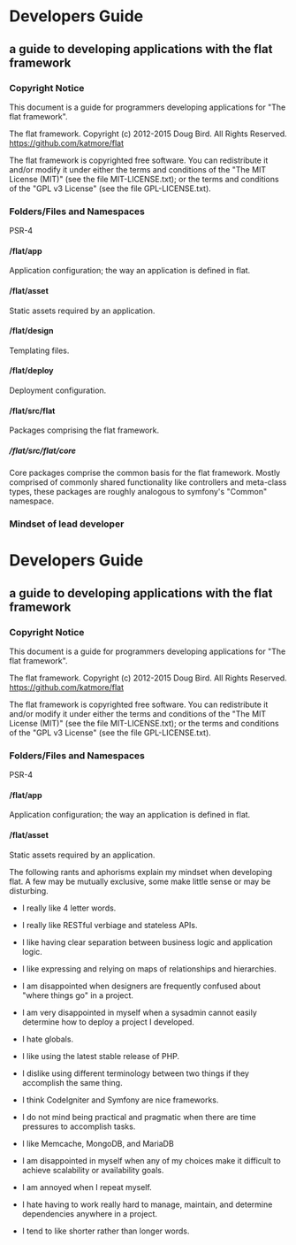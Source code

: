 # Developers Guide
## a guide to developing applications with the flat framework

### Copyright Notice
This document is a guide for programmers developing applications for "The flat framework".

The flat framework. 
Copyright (c) 2012-2015 Doug Bird. All Rights Reserved.
https://github.com/katmore/flat

The flat framework is copyrighted free software.
You can redistribute it and/or modify it under either the terms and conditions of the
"The MIT License (MIT)" (see the file MIT-LICENSE.txt); or the terms and conditions
of the "GPL v3 License" (see the file GPL-LICENSE.txt).

### Folders/Files and Namespaces
PSR-4

#### /flat/app
Application configuration; the way an application is defined in flat.

#### /flat/asset
Static assets required by an application.

#### /flat/design
Templating files.

#### /flat/deploy
Deployment configuration. 

#### /flat/src/flat
Packages comprising the flat framework.

##### /flat/src/flat/core
Core packages comprise the common basis for the flat framework.
Mostly comprised of commonly shared functionality like controllers and meta-class types, 
these packages are roughly analogous to symfony's "Common" namespace.

### Mindset of lead developer
# Developers Guide
## a guide to developing applications with the flat framework

### Copyright Notice
This document is a guide for programmers developing applications for "The flat framework".

The flat framework. 
Copyright (c) 2012-2015 Doug Bird. All Rights Reserved.
https://github.com/katmore/flat

The flat framework is copyrighted free software.
You can redistribute it and/or modify it under either the terms and conditions of the
"The MIT License (MIT)" (see the file MIT-LICENSE.txt); or the terms and conditions
of the "GPL v3 License" (see the file GPL-LICENSE.txt).

### Folders/Files and Namespaces
PSR-4

#### /flat/app
Application configuration; the way an application is defined in flat.

#### /flat/asset
Static assets required by an application.

The following rants and aphorisms explain my mindset when developing flat.
A few may be mutually exclusive, some make little sense or may be disturbing.

* I really like 4 letter words.

* I really like RESTful verbiage and stateless APIs.

* I like having clear separation between business logic and application logic.

* I like expressing and relying on maps of relationships and hierarchies.

* I am disappointed when designers are frequently confused about "where things go" in a project. 

* I am very disappointed in myself when a sysadmin cannot easily determine how to deploy a project I developed.

* I hate globals.

* I like using the latest stable release of PHP.

* I dislike using different terminology between two things if they accomplish the same thing.

* I think CodeIgniter and Symfony are nice frameworks.

* I do not mind being practical and pragmatic when there are time pressures to accomplish tasks.

* I like Memcache, MongoDB, and MariaDB 

* I am disappointed in myself when any of my choices make it difficult to achieve scalability or availability goals.

* I am annoyed when I repeat myself.

* I hate having to work really hard to manage, maintain, and determine dependencies anywhere in a project.

* I tend to like shorter rather than longer words.
